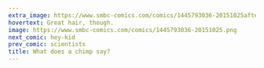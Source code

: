 ```yaml
---
extra_image: https://www.smbc-comics.com/comics/1445793036-20151025after.png
hovertext: Great hair, though.
image: https://www.smbc-comics.com/comics/1445793036-20151025.png
next_comic: hey-kid
prev_comic: scientists
title: What does a chimp say?
---
```



